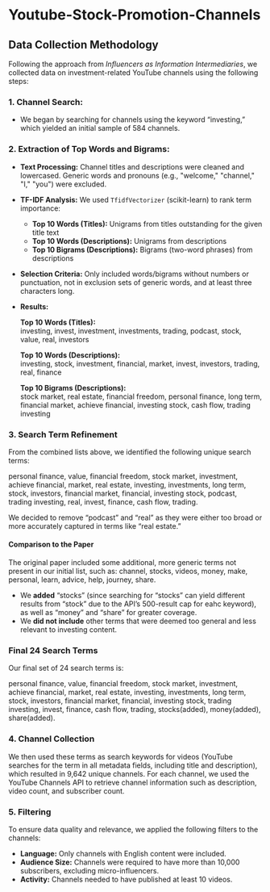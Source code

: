 # Youtube-Stock-Promotion-Channels


## Data Collection Methodology

Following the approach from _Influencers as Information Intermediaries_, we collected data on investment-related YouTube channels using the following steps:

### 1. **Channel Search:**  
   - We began by searching for channels using the keyword “investing,” which yielded an initial sample of 584 channels.

### 2. **Extraction of Top Words and Bigrams:**  
   - **Text Processing:** Channel titles and descriptions were cleaned and lowercased. Generic words and pronouns (e.g., "welcome," "channel," "I," "you") were excluded.
   - **TF-IDF Analysis:** We used `TfidfVectorizer` (scikit-learn) to rank term importance:
     - **Top 10 Words (Titles):** Unigrams from titles outstanding for the given title text
     - **Top 10 Words (Descriptions):** Unigrams from descriptions
     - **Top 10 Bigrams (Descriptions):** Bigrams (two-word phrases) from descriptions
   - **Selection Criteria:** Only included words/bigrams without numbers or punctuation, not in exclusion sets of generic words, and at least three characters long.
   - **Results:**

      **Top 10 Words (Titles):**  
      investing, invest, investment, investments, trading, podcast, stock, value, real, investors
      
      **Top 10 Words (Descriptions):**  
      investing, stock, investment, financial, market, invest, investors, trading, real, finance
      
      **Top 10 Bigrams (Descriptions):**  
      stock market, real estate, financial freedom, personal finance, long term, financial market, achieve financial, investing stock, cash flow, trading investing




### 3. Search Term Refinement

From the combined lists above, we identified the following unique search terms:

personal finance, value, financial freedom, stock market, investment, achieve financial, market, real estate, investing, investments, long term, stock, investors, financial market, financial, investing stock, podcast, trading investing, real, invest, finance, cash flow, trading. 


We decided to remove “podcast” and “real” as they were either too broad or more accurately captured in terms like “real estate.”

#### Comparison to the Paper

The original paper included some additional, more generic terms not present in our initial list, such as: channel, stocks, videos, money, make, personal, learn, advice, help, journey, share.

- We **added** “stocks” (since searching for “stocks” can yield different results from “stock” due to the API’s 500-result cap for eahc keyword), as well as “money” and “share” for greater coverage.
- We **did not include** other terms that were deemed too general and less relevant to investing content.

### Final 24 Search Terms

Our final set of 24 search terms is:

personal finance, value, financial freedom, stock market, investment, achieve financial, market, real estate, investing, investments, long term, stock, investors, financial market, financial, investing stock, trading investing, invest, finance, cash flow, trading, stocks(added), money(added), share(added). 


### 4. Channel Collection
We then used these terms as search keywords for videos (YouTube searches for the term in all metadata fields, including title and description), which resulted in 9,642 unique channels. For each channel, we used the YouTube Channels API to retrieve channel information such as description, video count, and subscriber count. 

### 5. Filtering

To ensure data quality and relevance, we applied the following filters to the channels:

- **Language:** Only channels with English content were included.
- **Audience Size:** Channels were required to have more than 10,000 subscribers, excluding micro-influencers.
- **Activity:** Channels needed to have published at least 10 videos.
 


